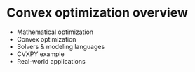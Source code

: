 # Convex optimization overview

* Mathematical optimization
* Convex optimization
* Solvers & modeling languages
* CVXPY example
* Real-world applications